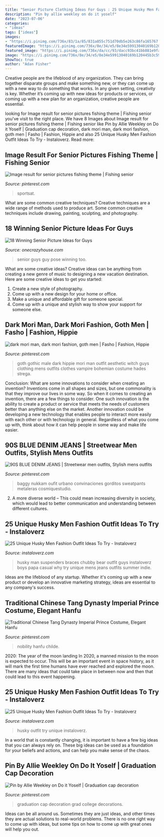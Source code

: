 ```yaml
---
title: "Senior Picture Clothing Ideas For Guys : 25 Unique Husky Men Fashion Outfit Ideas To Try"
description: "Pin by allie weekley on do it yoself"
date: "2023-07-06"
categories:
- "ideas"
tags: ["ideas"]
images:
- "https://i.pinimg.com/736x/83/1a/85/831a855c751d70db5e263c86fa165767.jpg"
featuredImage: "https://i.pinimg.com/736x/8e/34/e5/8e34e59913040169b120445b3c59bd5c--men-goth-goth-mens-fashion.jpg?b=t"
featured_image: "https://i.pinimg.com/736x/da/cc/93/dacc93bc41bb881e9fa729e65895b1d5.jpg"
image: "https://i.pinimg.com/736x/8e/34/e5/8e34e59913040169b120445b3c59bd5c--men-goth-goth-mens-fashion.jpg?b=t"
ShowToc: true
author: "Adan Fisher"
---
```



Creative people are the lifeblood of any organization. They can bring together disparate groups and make something new, or they can come up with a new way to do something that works. In any given setting, creativity is key. Whether it’s coming up with new ideas for products or services, or coming up with a new plan for an organization, creative people are essential.

	

		
looking for Image result for senior pictures fishing theme | Fishing senior you've visit to the right place. We have 8 Images about Image result for senior pictures fishing theme | Fishing senior like Pin by Allie Weekley on Do it Yoself | Graduation cap decoration, dark mori man, dark mori fashion, goth men | Fasho | Fashion, Hippie and also 25 Unique Husky Men Fashion Outfit Ideas To Try - Instaloverz. Read more:
		
    
## Image Result For Senior Pictures Fishing Theme | Fishing Senior

<img loading=lazy src="https://i.pinimg.com/736x/da/cc/93/dacc93bc41bb881e9fa729e65895b1d5.jpg" onerror="this.onerror=null;this.src='https://tse2.mm.bing.net/th?id=OIP.tkGOcQVmGMYCGOKZeC2UYAHaLG&amp;pid=15.1';" alt="Image result for senior pictures fishing theme | Fishing senior">

_Source: pinterest.com_

>sportsat. 

	

What are some common creative techniques?
Creative techniques are a wide range of methods used to produce art. Some common creative techniques include drawing, painting, sculpting, and photography.

    
## 18 Winning Senior Picture Ideas For Guys

<img loading=lazy src="https://cdn.onecrazyhouse.com/wp-content/uploads/2016/08/great-senior-guy-pose.jpg" onerror="this.onerror=null;this.src='https://tse1.mm.bing.net/th?id=OIP.aYSFXEbcoklgo5PNxCAjwgHaLH&amp;pid=15.1';" alt="18 Winning Senior Picture Ideas for Guys">

_Source: onecrazyhouse.com_

>senior guys guy pose winning too. 

	

What are some creative ideas?
Creative ideas can be anything from creating a new genre of music to designing a new vacation destination. Here are some creative ideas to get you started: 
1. Create a new style of photography.
2. Come up with a new design for your home or office.
3. Make a unique and affordable gift for someone special.
4. Come up with a unique and stylish way to show your support for someone else.

    
## Dark Mori Man, Dark Mori Fashion, Goth Men | Fasho | Fashion, Hippie

<img loading=lazy src="https://i.pinimg.com/736x/8e/34/e5/8e34e59913040169b120445b3c59bd5c--men-goth-goth-mens-fashion.jpg?b=t" onerror="this.onerror=null;this.src='https://tse1.mm.bing.net/th?id=OIP.rPAvB6qjezGkHpWM_hmhXgAAAA&amp;pid=15.1';" alt="dark mori man, dark mori fashion, goth men | Fasho | Fashion, Hippie">

_Source: pinterest.com_

>goth gothic male dark hippie mori man outfit aesthetic witch guys clothing mens outfits clothes vampire bohemian costume hades strega. 

	

Conclusion: What are some innovations to consider when creating an invention?
Inventions come in all shapes and sizes, but one commonality is that they improve our lives in some way. So when it comes to creating an invention, there are a few things to consider. One such innovation is the ability to create a product or service that meets the needs of customers better than anything else on the market. Another innovation could be developing a new technology that enables people to interact more easily with each other or with technology in general. Regardless of what you come up with, think about how it can help people in some way and make life easier.

    
## 90S BLUE DENIM JEANS | Streetwear Men Outfits, Stylish Mens Outfits

<img loading=lazy src="https://i.pinimg.com/736x/b3/b9/50/b3b95087152df5cd8b06fee99a34edcd.jpg" onerror="this.onerror=null;this.src='https://tse1.mm.bing.net/th?id=OIP.hOntAcLaT7pajwKCOiUgOgHaLG&amp;pid=15.1';" alt="90S BLUE DENIM JEANS | Streetwear men outfits, Stylish mens outfits">

_Source: pinterest.com_

>baggy nukkam oufit urbano convinaciones gorditos sweatpants metaleras cosmiquestudio. 

	

2. A more diverse world – This could mean increasing diversity in society, which would lead to better communication and understanding between different cultures.

    
## 25 Unique Husky Men Fashion Outfit Ideas To Try - Instaloverz

<img loading=lazy src="https://instaloverz.com/wp-content/uploads/2017/05/10.-Husky-Men-Fashion.jpg" onerror="this.onerror=null;this.src='https://tse3.mm.bing.net/th?id=OIP.sRCPPt2_a9D1xC1Yk1IlWAHaJ4&amp;pid=15.1';" alt="25 Unique Husky Men Fashion Outfit Ideas To Try - Instaloverz">

_Source: instaloverz.com_

>husky man suspenders braces chubby bear outfit guys instaloverz boys papa casual why try unique mens jeans outfits summer indie. 

	

Ideas are the lifeblood of any startup. Whether it's coming up with a new product or develop an innovative marketing strategy, ideas are essential to any company's success.

    
## Traditional Chinese Tang Dynasty Imperial Prince Costume, Elegant Hanfu

<img loading=lazy src="https://i.pinimg.com/736x/45/97/ac/4597ac14fa942ab9f75eaae01a38a5da.jpg" onerror="this.onerror=null;this.src='https://tse3.mm.bing.net/th?id=OIP.Npx3bfX5YlUEbImOIHyKmQAAAA&amp;pid=15.1';" alt="Traditional Chinese Tang Dynasty Imperial Prince Costume, Elegant Hanfu">

_Source: pinterest.com_

>nobility hanfu childe. 

	

2020: The year of the moon landing
In 2020, a manned mission to the moon is expected to occur. This will be an important event in space history, as it will mark the first time humans have ever reached and explored the moon. There are many ideas that could take place in between now and then that could lead to this event happening.

    
## 25 Unique Husky Men Fashion Outfit Ideas To Try - Instaloverz

<img loading=lazy src="http://www.instaloverz.com/wp-content/uploads/2017/05/14.-Husky-Men-Outfit.jpg" onerror="this.onerror=null;this.src='https://tse3.mm.bing.net/th?id=OIP.FQEde7kMrkxluvL_1IS-KwHaLG&amp;pid=15.1';" alt="25 Unique Husky Men Fashion Outfit Ideas To Try - Instaloverz">

_Source: instaloverz.com_

>husky outfit try unique instaloverz. 

	

In a world that is constantly changing, it is important to have a few big ideas that you can always rely on. These big ideas can be used as a foundation for your beliefs and actions, and can help you make sense of the chaos.

    
## Pin By Allie Weekley On Do It Yoself | Graduation Cap Decoration

<img loading=lazy src="https://i.pinimg.com/736x/83/1a/85/831a855c751d70db5e263c86fa165767.jpg" onerror="this.onerror=null;this.src='https://tse3.mm.bing.net/th?id=OIP.2rb7Oha14reby1boSaloiAHaJ3&amp;pid=15.1';" alt="Pin by Allie Weekley on Do it Yoself | Graduation cap decoration">

_Source: pinterest.com_

>graduation cap decoration grad college decorations. 

	

Ideas can be all around us. Sometimes they are just ideas, and other times they are actual solutions to real-world problems. There is no one right way to come up with ideas, but some tips on how to come up with great ones will help you out.

